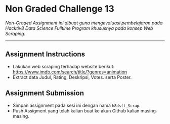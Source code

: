 # Non Graded Challenge 13

_Non-Graded Assignment ini dibuat guna mengevaluasi pembelajaran pada Hacktiv8 Data Science Fulltime Program khususnya pada konsep Web Scraping._

---

## Assignment Instructions

- Lakukan web scraping terhadap website berikut: <https://www.imdb.com/search/title/?genres=animation>
- Extract data Judul, Rating, Deskripsi, Votes. serta Poster.

## Assignment Submission

- Simpan assignment pada sesi ini dengan nama `h8dsft_Scrap`.
- Push Assigment yang telah kalian buat ke akun Github kalian masing-masing.
